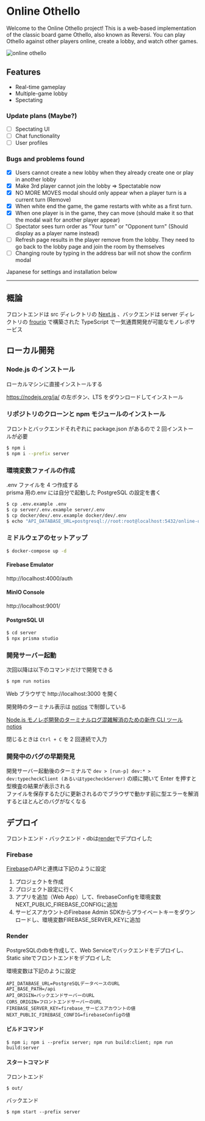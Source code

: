 # Online Othello

Welcome to the Online Othello project! This is a web-based implementation of the classic board game Othello, also known as Reversi. You can play Othello against other players online, create a lobby, and watch other games.

![online othello](https://github.com/chanon-mike/online-othello/assets/27944646/2d40787b-1f4b-40d0-9979-ffbaa66d0ec0)

## Features

- Real-time gameplay
- Multiple-game lobby
- Spectating

### Update plans (Maybe?)

- [ ] Spectating UI
- [ ] Chat functionality
- [ ] User profiles

### Bugs and problems found

- [x] Users cannot create a new lobby when they already create one or play in another lobby
- [x] Make 3rd player cannot join the lobby => Spectatable now
- [x] NO MORE MOVES modal should only appear when a player turn is a current turn (Remove)
- [x] When white end the game, the game restarts with white as a first turn.
- [x] When one player is in the game, they can move (should make it so that the modal wait for another player appear)
- [ ] Spectator sees turn order as "Your turn" or "Opponent turn" (Should display as a player name instead)
- [ ] Refresh page results in the player remove from the lobby. They need to go back to the lobby page and join the room by themselves
- [ ] Changing route by typing in the address bar will not show the confirm modal

Japanese for settings and installation below

<hr>

## 概論

フロントエンドは src ディレクトリの [Next.js](https://nextjs.org/) 、バックエンドは server ディレクトリの [frourio](https://frourio.com/) で構築された TypeScript で一気通貫開発が可能なモノレポサービス

## ローカル開発

### Node.js のインストール

ローカルマシンに直接インストールする

https://nodejs.org/ja/ の左ボタン、LTS をダウンロードしてインストール

### リポジトリのクローンと npm モジュールのインストール

フロントとバックエンドそれぞれに package.json があるので 2 回インストールが必要

```sh
$ npm i
$ npm i --prefix server
```

### 環境変数ファイルの作成

.env ファイルを 4 つ作成する  
prisma 用の.env には自分で起動した PostgreSQL の設定を書く

```sh
$ cp .env.example .env
$ cp server/.env.example server/.env
$ cp docker/dev/.env.example docker/dev/.env
$ echo "API_DATABASE_URL=postgresql://root:root@localhost:5432/online-othello" >> server/prisma/.env
```

### ミドルウェアのセットアップ

```sh
$ docker-compose up -d
```

#### Firebase Emulator

http://localhost:4000/auth

#### MinIO Console

http://localhost:9001/

#### PostgreSQL UI

```sh
$ cd server
$ npx prisma studio
```

### 開発サーバー起動

次回以降は以下のコマンドだけで開発できる

```sh
$ npm run notios
```

Web ブラウザで http://localhost:3000 を開く

開発時のターミナル表示は [notios](https://github.com/frouriojs/notios) で制御している

[Node.js モノレポ開発のターミナルログ混雑解消のための新作 CLI ツール notios](https://zenn.dev/luma/articles/nodejs-new-cli-tool-notios)

閉じるときは `Ctrl + C` を 2 回連続で入力

### 開発中のバグの早期発見

開発サーバー起動後のターミナルで `dev > [run-p] dev:* > dev:typecheckClient (あるいはtypecheckServer)` の順に開いて Enter を押すと型検査の結果が表示される  
ファイルを保存するたびに更新されるのでブラウザで動かす前に型エラーを解消するとほとんどのバグがなくなる

## デプロイ

フロントエンド・バックエンド・dbは[render](https://dashboard.render.com/)でデプロイした

### Firebase

[Firebase](https://console.firebase.google.com/u/0/)のAPIと連携は下記のように設定
1. プロジェクトを作成
2. プロジェクト設定に行く
3. アプリを追加（Web App）して、firebaseConfigを環境変数NEXT_PUBLIC_FIREBASE_CONFIGに追加
4. サービスアカウントのFirebase Admin SDKからプライベートキーをダウンロードし、環境変数FIREBASE_SERVER_KEYに追加

### Render

PostgreSQLのdbを作成して、Web Serviceでバックエンドをデプロイし、Static siteでフロントエンドをデプロイした

環境変数は下記のように設定
```
API_DATABASE_URL=PostgreSQLデータベースのURL
API_BASE_PATH=/api
API_ORIGIN=バックエンドサーバーのURL
CORS_ORIGIN=フロントエンドサーバーのURL
FIREBASE_SERVER_KEY=firebase_サービスアカウントの値
NEXT_PUBLIC_FIREBASE_CONFIG=firebaseConfigの値
```

#### ビルドコマンド
```
$ npm i; npm i --prefix server; npm run build:client; npm run build:server
```

#### スタートコマンド
フロントエンド
```
$ out/
```

バックエンド
```
$ npm start --prefix server
```

